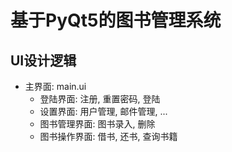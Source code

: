 # 基于PyQt5的图书管理系统

## UI设计逻辑
- 主界面: main.ui
    - 登陆界面: 注册, 重置密码, 登陆
    - 设置界面: 用户管理, 邮件管理, ...
    - 图书管理界面: 图书录入, 删除
    - 图书操作界面: 借书, 还书, 查询书籍
